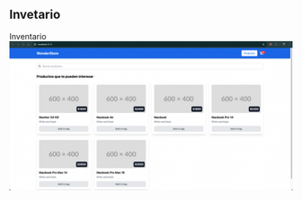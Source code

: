 ## Invetario

<a hrf="https://github.com/manuelduarte077/backend-api-examples/tree/main/Inventario">
  Inventario
</a>
<img 
  src="demo/inventario.png"
/>

